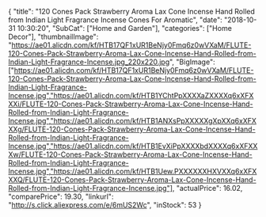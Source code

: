 {
	"title": "120 Cones Pack Strawberry Aroma Lax Cone Incense Hand Rolled from Indian Light Fragrance Incense Cones For Aromatic",
	"date": "2018-10-31 10:30:20",
	"SubCat": ["Home and Garden"],
	"categories": ["Home Decor"],
	"thumbnailImage": "https://ae01.alicdn.com/kf/HTB17QF1xUR1BeNjy0Fmq6z0wVXaM/FLUTE-120-Cones-Pack-Strawberry-Aroma-Lax-Cone-Incense-Hand-Rolled-from-Indian-Light-Fragrance-Incense.jpg_220x220.jpg",
	"BigImage": ["https://ae01.alicdn.com/kf/HTB17QF1xUR1BeNjy0Fmq6z0wVXaM/FLUTE-120-Cones-Pack-Strawberry-Aroma-Lax-Cone-Incense-Hand-Rolled-from-Indian-Light-Fragrance-Incense.jpg","https://ae01.alicdn.com/kf/HTB1YChtPpXXXXaZXXXXq6xXFXXXi/FLUTE-120-Cones-Pack-Strawberry-Aroma-Lax-Cone-Incense-Hand-Rolled-from-Indian-Light-Fragrance-Incense.jpg","https://ae01.alicdn.com/kf/HTB1ANXsPpXXXXXgXpXXq6xXFXXXg/FLUTE-120-Cones-Pack-Strawberry-Aroma-Lax-Cone-Incense-Hand-Rolled-from-Indian-Light-Fragrance-Incense.jpg","https://ae01.alicdn.com/kf/HTB1EvXiPpXXXXbdXXXXq6xXFXXXw/FLUTE-120-Cones-Pack-Strawberry-Aroma-Lax-Cone-Incense-Hand-Rolled-from-Indian-Light-Fragrance-Incense.jpg","https://ae01.alicdn.com/kf/HTB1Uew.PXXXXXXHXVXXq6xXFXXXQ/FLUTE-120-Cones-Pack-Strawberry-Aroma-Lax-Cone-Incense-Hand-Rolled-from-Indian-Light-Fragrance-Incense.jpg"],
	"actualPrice": 16.02,
	"comparePrice": 19.30,
	"linkurl": "http://s.click.aliexpress.com/e/6mUS2Wc",
	"inStock": 53
}
